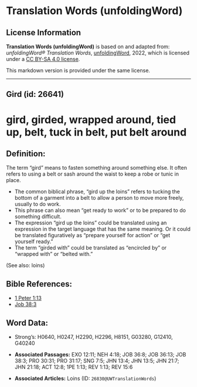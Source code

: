 # Translation Words (unfoldingWord)

## License Information

**Translation Words (unfoldingWord)** is based on and adapted from: _unfoldingWord® Translation Words_, [unfoldingWord](https://unfoldingword.org/utw), 2022, which is licensed under a [CC BY-SA 4.0 license](https://creativecommons.org/licenses/by-sa/4.0/legalcode.en).

This markdown version is provided under the same license.



--------------------------------

## Gird (id: 26641)

gird, girded, wrapped around, tied up, belt, tuck in belt, put belt around
==========================================================================

Definition:
-----------

The term “gird” means to fasten something around something else. It often refers to using a belt or sash around the waist to keep a robe or tunic in place.

* The common biblical phrase, “gird up the loins” refers to tucking the bottom of a garment into a belt to allow a person to move more freely, usually to do work.
* This phrase can also mean “get ready to work” or to be prepared to do something difficult.
* The expression “gird up the loins” could be translated using an expression in the target language that has the same meaning. Or it could be translated figuratively as “prepare yourself for action” or “get yourself ready.”
* The term “girded with” could be translated as “encircled by” or “wrapped with” or “belted with.”

(See also: loins)

Bible References:
-----------------

* [1 Peter 1:13](https://ref.ly/1Pet1:13)
* [Job 38:3](https://ref.ly/Job38:3)

Word Data:
----------

* Strong’s: H0640, H0247, H2290, H2296, H8151, G03280, G12410, G40240

* **Associated Passages:** EXO 12:11; NEH 4:18; JOB 36:8; JOB 36:13; JOB 38:3; PRO 30:31; PRO 31:17; SNG 7:5; JHN 13:4; JHN 13:5; JHN 21:7; JHN 21:18; ACT 12:8; 1PE 1:13; REV 1:13; REV 15:6
* **Associated Articles:** Loins (ID: `26830@UWTranslationWords`)

